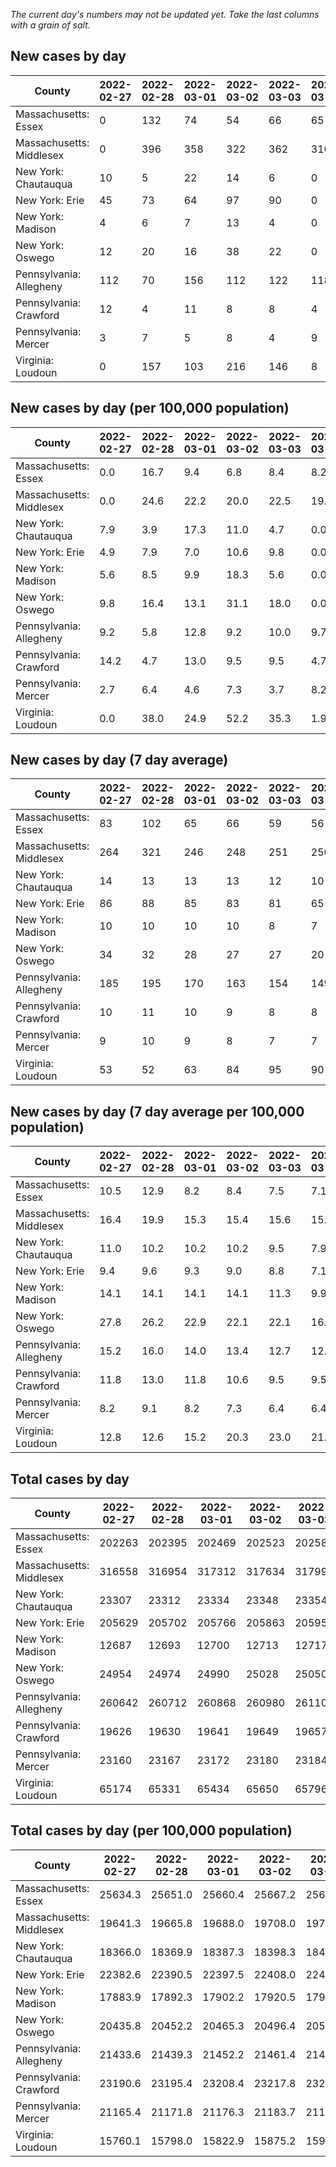 _The current day's numbers may not be updated yet. Take the last columns with a grain of salt._
## New cases by day

| County | 2022-02-27 | 2022-02-28 | 2022-03-01 | 2022-03-02 | 2022-03-03 | 2022-03-04 | 2022-03-05 |
| --- | --- | --- | --- | --- | --- | --- | --- |
| Massachusetts: Essex | 0 | 132 | 74 | 54 | 66 | 65 |  |
| Massachusetts: Middlesex | 0 | 396 | 358 | 322 | 362 | 310 |  |
| New York: Chautauqua | 10 | 5 | 22 | 14 | 6 | 0 |  |
| New York: Erie | 45 | 73 | 64 | 97 | 90 | 0 |  |
| New York: Madison | 4 | 6 | 7 | 13 | 4 | 0 |  |
| New York: Oswego | 12 | 20 | 16 | 38 | 22 | 0 |  |
| Pennsylvania: Allegheny | 112 | 70 | 156 | 112 | 122 | 118 | 106 |
| Pennsylvania: Crawford | 12 | 4 | 11 | 8 | 8 | 4 | 8 |
| Pennsylvania: Mercer | 3 | 7 | 5 | 8 | 4 | 9 | 5 |
| Virginia: Loudoun | 0 | 157 | 103 | 216 | 146 | 8 |  |

## New cases by day (per 100,000 population)

| County | 2022-02-27 | 2022-02-28 | 2022-03-01 | 2022-03-02 | 2022-03-03 | 2022-03-04 | 2022-03-05 |
| --- | --- | --- | --- | --- | --- | --- | --- |
| Massachusetts: Essex | 0.0 | 16.7 | 9.4 | 6.8 | 8.4 | 8.2 |  |
| Massachusetts: Middlesex | 0.0 | 24.6 | 22.2 | 20.0 | 22.5 | 19.2 |  |
| New York: Chautauqua | 7.9 | 3.9 | 17.3 | 11.0 | 4.7 | 0.0 |  |
| New York: Erie | 4.9 | 7.9 | 7.0 | 10.6 | 9.8 | 0.0 |  |
| New York: Madison | 5.6 | 8.5 | 9.9 | 18.3 | 5.6 | 0.0 |  |
| New York: Oswego | 9.8 | 16.4 | 13.1 | 31.1 | 18.0 | 0.0 |  |
| Pennsylvania: Allegheny | 9.2 | 5.8 | 12.8 | 9.2 | 10.0 | 9.7 | 8.7 |
| Pennsylvania: Crawford | 14.2 | 4.7 | 13.0 | 9.5 | 9.5 | 4.7 | 9.5 |
| Pennsylvania: Mercer | 2.7 | 6.4 | 4.6 | 7.3 | 3.7 | 8.2 | 4.6 |
| Virginia: Loudoun | 0.0 | 38.0 | 24.9 | 52.2 | 35.3 | 1.9 |  |

## New cases by day (7 day average)

| County | 2022-02-27 | 2022-02-28 | 2022-03-01 | 2022-03-02 | 2022-03-03 | 2022-03-04 | 2022-03-05 |
| --- | --- | --- | --- | --- | --- | --- | --- |
| Massachusetts: Essex | 83 | 102 | 65 | 66 | 59 | 56 |  |
| Massachusetts: Middlesex | 264 | 321 | 246 | 248 | 251 | 250 |  |
| New York: Chautauqua | 14 | 13 | 13 | 13 | 12 | 10 |  |
| New York: Erie | 86 | 88 | 85 | 83 | 81 | 65 |  |
| New York: Madison | 10 | 10 | 10 | 10 | 8 | 7 |  |
| New York: Oswego | 34 | 32 | 28 | 27 | 27 | 20 |  |
| Pennsylvania: Allegheny | 185 | 195 | 170 | 163 | 154 | 149 | 114 |
| Pennsylvania: Crawford | 10 | 11 | 10 | 9 | 8 | 8 | 8 |
| Pennsylvania: Mercer | 9 | 10 | 9 | 8 | 7 | 7 | 6 |
| Virginia: Loudoun | 53 | 52 | 63 | 84 | 95 | 90 |  |

## New cases by day (7 day average per 100,000 population)

| County | 2022-02-27 | 2022-02-28 | 2022-03-01 | 2022-03-02 | 2022-03-03 | 2022-03-04 | 2022-03-05 |
| --- | --- | --- | --- | --- | --- | --- | --- |
| Massachusetts: Essex | 10.5 | 12.9 | 8.2 | 8.4 | 7.5 | 7.1 |  |
| Massachusetts: Middlesex | 16.4 | 19.9 | 15.3 | 15.4 | 15.6 | 15.5 |  |
| New York: Chautauqua | 11.0 | 10.2 | 10.2 | 10.2 | 9.5 | 7.9 |  |
| New York: Erie | 9.4 | 9.6 | 9.3 | 9.0 | 8.8 | 7.1 |  |
| New York: Madison | 14.1 | 14.1 | 14.1 | 14.1 | 11.3 | 9.9 |  |
| New York: Oswego | 27.8 | 26.2 | 22.9 | 22.1 | 22.1 | 16.4 |  |
| Pennsylvania: Allegheny | 15.2 | 16.0 | 14.0 | 13.4 | 12.7 | 12.3 | 9.4 |
| Pennsylvania: Crawford | 11.8 | 13.0 | 11.8 | 10.6 | 9.5 | 9.5 | 9.5 |
| Pennsylvania: Mercer | 8.2 | 9.1 | 8.2 | 7.3 | 6.4 | 6.4 | 5.5 |
| Virginia: Loudoun | 12.8 | 12.6 | 15.2 | 20.3 | 23.0 | 21.8 |  |

## Total cases by day

| County | 2022-02-27 | 2022-02-28 | 2022-03-01 | 2022-03-02 | 2022-03-03 | 2022-03-04 | 2022-03-05 |
| --- | --- | --- | --- | --- | --- | --- | --- |
| Massachusetts: Essex | 202263 | 202395 | 202469 | 202523 | 202589 | 202654 |  |
| Massachusetts: Middlesex | 316558 | 316954 | 317312 | 317634 | 317996 | 318306 |  |
| New York: Chautauqua | 23307 | 23312 | 23334 | 23348 | 23354 | 23354 |  |
| New York: Erie | 205629 | 205702 | 205766 | 205863 | 205953 | 205953 |  |
| New York: Madison | 12687 | 12693 | 12700 | 12713 | 12717 | 12717 |  |
| New York: Oswego | 24954 | 24974 | 24990 | 25028 | 25050 | 25050 |  |
| Pennsylvania: Allegheny | 260642 | 260712 | 260868 | 260980 | 261102 | 261220 | 261326 |
| Pennsylvania: Crawford | 19626 | 19630 | 19641 | 19649 | 19657 | 19661 | 19669 |
| Pennsylvania: Mercer | 23160 | 23167 | 23172 | 23180 | 23184 | 23193 | 23198 |
| Virginia: Loudoun | 65174 | 65331 | 65434 | 65650 | 65796 | 65804 |  |

## Total cases by day (per 100,000 population)

| County | 2022-02-27 | 2022-02-28 | 2022-03-01 | 2022-03-02 | 2022-03-03 | 2022-03-04 | 2022-03-05 |
| --- | --- | --- | --- | --- | --- | --- | --- |
| Massachusetts: Essex | 25634.3 | 25651.0 | 25660.4 | 25667.2 | 25675.6 | 25683.8 |  |
| Massachusetts: Middlesex | 19641.3 | 19665.8 | 19688.0 | 19708.0 | 19730.5 | 19749.7 |  |
| New York: Chautauqua | 18366.0 | 18369.9 | 18387.3 | 18398.3 | 18403.0 | 18403.0 |  |
| New York: Erie | 22382.6 | 22390.5 | 22397.5 | 22408.0 | 22417.8 | 22417.8 |  |
| New York: Madison | 17883.9 | 17892.3 | 17902.2 | 17920.5 | 17926.2 | 17926.2 |  |
| New York: Oswego | 20435.8 | 20452.2 | 20465.3 | 20496.4 | 20514.5 | 20514.5 |  |
| Pennsylvania: Allegheny | 21433.6 | 21439.3 | 21452.2 | 21461.4 | 21471.4 | 21481.1 | 21489.8 |
| Pennsylvania: Crawford | 23190.6 | 23195.4 | 23208.4 | 23217.8 | 23227.3 | 23232.0 | 23241.4 |
| Pennsylvania: Mercer | 21165.4 | 21171.8 | 21176.3 | 21183.7 | 21187.3 | 21195.5 | 21200.1 |
| Virginia: Loudoun | 15760.1 | 15798.0 | 15822.9 | 15875.2 | 15910.5 | 15912.4 |  |

